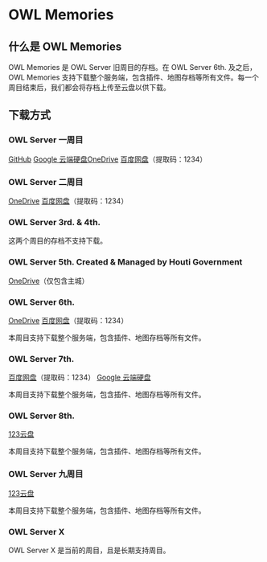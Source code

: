 # OWL Memories

## 什么是 OWL Memories

OWL Memories 是 OWL Server 旧周目的存档。在 OWL Server 6th. 及之后，OWL Memories 支持下载整个服务端，包含插件、地图存档等所有文件。每一个周目结束后，我们都会将存档上传至云盘以供下载。

## 下载方式

### OWL Server 一周目

[GitHub](https://github.com/Kupars/owl/releases/download/OWL/OWL.Server.zip)  [Google 云端硬盘](https://drive.google.com/file/d/1a1JI70qdQ0Mf3XqJmjkBaILwd4X1wWUu/view?usp=drive_link)[OneDrive](https://1drv.ms/u/s!AoLQfFAZB-GPhPEGzc3tTdPN7U_bQw)  [百度网盘](https://pan.baidu.com/s/141WJGNantx4B3fES6SKe4A?pwd=1234)（提取码：1234）

### OWL Server 二周目

[OneDrive](https://1drv.ms/u/s!AoLQfFAZB-GPhZ14Hv6yzU_6mxpy4w)  [百度网盘](https://pan.baidu.com/s/1P7KziFilizV7Wam4I0Ug8g?pwd=1234)（提取码：1234）

### OWL Server 3rd. & 4th.

这两个周目的存档不支持下载。

### OWL Server 5th. Created & Managed by Houti Government

[OneDrive](https://1drv.ms/u/s!AoLQfFAZB-GPhaM-EE0ccilpqJAKqg)（仅包含主城）

### OWL Server 6th.

[OneDrive](https://1drv.ms/u/s!AoLQfFAZB-GPhbcA7g4GCTPTGbI9tw?e=wGi1lJ)  [百度网盘](https://pan.baidu.com/s/1ywRqyfqNGGaNPestbmqcKw?pwd=1234)（提取码：1234）

本周目支持下载整个服务端，包含插件、地图存档等所有文件。

### OWL Server 7th.

[百度网盘](https://pan.baidu.com/s/1w4hDtWBrVoWijsr9WKIseQ?pwd=1234)（提取码：1234）  [Google 云端硬盘](https://drive.google.com/file/d/1xhFE-U_Co_u8m3_OQ8fD02MEeNF8l7JK/view?usp=sharing)

本周目支持下载整个服务端，包含插件、地图存档等所有文件。

### OWL Server 8th.

[123云盘](https://www.123pan.com/s/Hrb5Vv-ZTaad.html)

本周目支持下载整个服务端，包含插件、地图存档等所有文件。

### OWL Server 九周目

[123云盘](https://www.123pan.com/s/Hrb5Vv-bTaad.html)

本周目支持下载整个服务端，包含插件、地图存档等所有文件。

### OWL Server X

OWL Server X 是当前的周目，且是长期支持周目。
